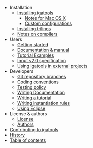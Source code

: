   * Installation
    * [Installing igatools](InstallingIgatools.md)
      * [Notes for Mac OS X](MacInstallationNotes.md)
      * [Custom configurations](CustomConfigurations.md)
    * [Installing trilinos](InstallingTrilinos.md)
    * [Notes on compilers](Compilers.md)
  * Users
    * [Getting started](GettingStarted.md)
    * [Documentation & manual](Documentation.md)
    * [Tutorial Examples](Tutorial.md)
    * [Input v2.0 specification](InputSpecification_2_0.md)
    * [Using igatools in external projects](IgatoolsInExtraProject.md)
  * Developers
    * [Git repository branches](GitRepository.md)
    * [Coding conventions](CodingConventions.md)
    * [Testing policy](Tests.md)
    * [Writing Documentation](Documenting.md)
    * [Writing a tutorial](tutorialdev.md)
    * [Writing instantiation rules](Instantiations.md)
    * [Using Eclipse](UsingEclipse.md)
  * License & authors
    * [License](License.md)
    * [Authors](IgatoolsAuthors.md)
  * [Contributing to igatools](Contributing.md)
  * [History](History.md)
  * [Table of contents](TableOfContents.md)